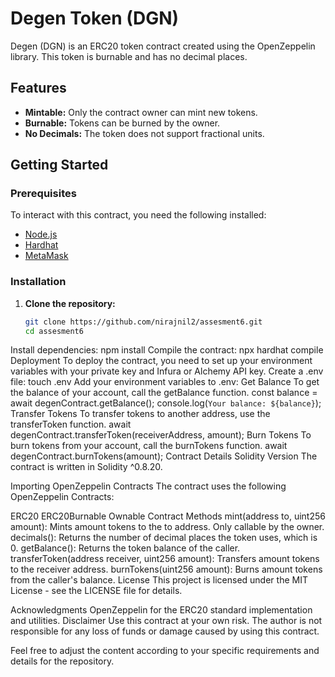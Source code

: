 # Degen Token (DGN)

Degen (DGN) is an ERC20 token contract created using the OpenZeppelin library. This token is burnable and has no decimal places.

## Features

- **Mintable:** Only the contract owner can mint new tokens.
- **Burnable:** Tokens can be burned by the owner.
- **No Decimals:** The token does not support fractional units.

## Getting Started

### Prerequisites

To interact with this contract, you need the following installed:

- [Node.js](https://nodejs.org/)
- [Hardhat](https://hardhat.org/)
- [MetaMask](https://metamask.io/)

### Installation

1. **Clone the repository:**
   ```bash
   git clone https://github.com/nirajnil2/assesment6.git
   cd assesment6

Install dependencies:
npm install
Compile the contract:
npx hardhat compile
Deployment
To deploy the contract, you need to set up your environment variables with your private key and Infura or Alchemy API key.
Create a .env file:
touch .env
Add your environment variables to .env:
Get Balance
To get the balance of your account, call the getBalance function.
const balance = await degenContract.getBalance();
console.log(`Your balance: ${balance}`);
Transfer Tokens
To transfer tokens to another address, use the transferToken function.
await degenContract.transferToken(receiverAddress, amount);
Burn Tokens
To burn tokens from your account, call the burnTokens function.
await degenContract.burnTokens(amount);
Contract Details
Solidity Version
The contract is written in Solidity ^0.8.20.

Importing OpenZeppelin Contracts
The contract uses the following OpenZeppelin Contracts:

ERC20
ERC20Burnable
Ownable
Contract Methods
mint(address to, uint256 amount): Mints amount tokens to the to address. Only callable by the owner.
decimals(): Returns the number of decimal places the token uses, which is 0.
getBalance(): Returns the token balance of the caller.
transferToken(address receiver, uint256 amount): Transfers amount tokens to the receiver address.
burnTokens(uint256 amount): Burns amount tokens from the caller's balance.
License
This project is licensed under the MIT License - see the LICENSE file for details.

Acknowledgments
OpenZeppelin for the ERC20 standard implementation and utilities.
Disclaimer
Use this contract at your own risk. The author is not responsible for any loss of funds or damage caused by using this contract.

Feel free to adjust the content according to your specific requirements and details for the repository.

